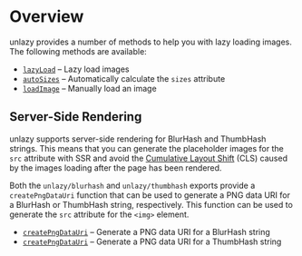 # Overview

unlazy provides a number of methods to help you with lazy loading images. The following methods are available:

- [`lazyLoad`](/api/lazy-load) – Lazy load images
- [`autoSizes`](/api/auto-sizes) – Automatically calculate the `sizes` attribute
- [`loadImage`](/api/load-image) – Manually load an image

## Server-Side Rendering

unlazy supports server-side rendering for BlurHash and ThumbHash strings. This means that you can generate the placeholder images for the `src` attribute with SSR and avoid the [Cumulative Layout Shift](https://web.dev/cls/) (CLS) caused by the images loading after the page has been rendered.

Both the `unlazy/blurhash` and `unlazy/thumbhash` exports provide a `createPngDataUri` function that can be used to generate a PNG data URI for a BlurHash or ThumbHash string, respectively. This function can be used to generate the `src` attribute for the `<img>` element.

- [`createPngDataUri`](/api/blurhash-create-png-data-uri) – Generate a PNG data URI for a BlurHash string
- [`createPngDataUri`](/api/thumbhash-create-png-data-uri) – Generate a PNG data URI for a ThumbHash string
